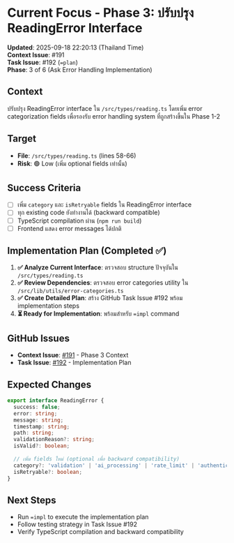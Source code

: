 # Current Focus - Phase 3: ปรับปรุง ReadingError Interface

**Updated**: 2025-09-18 22:20:13 (Thailand Time)  
**Context Issue**: #191  
**Task Issue**: #192 (`=plan`)  
**Phase**: 3 of 6 (Ask Error Handling Implementation)

## Context
ปรับปรุง ReadingError interface ใน `/src/types/reading.ts` โดยเพิ่ม error categorization fields เพื่อรองรับ error handling system ที่ถูกสร้างขึ้นใน Phase 1-2

## Target
- **File**: `/src/types/reading.ts` (lines 58-66)
- **Risk**: 🟢 Low (เพิ่ม optional fields เท่านั้น)

## Success Criteria
- [ ] เพิ่ม `category` และ `isRetryable` fields ใน ReadingError interface
- [ ] ทุก existing code ยังทำงานได้ (backward compatible)
- [ ] TypeScript compilation ผ่าน (`npm run build`)
- [ ] Frontend แสดง error messages ได้ปกติ

## Implementation Plan (Completed ✅)
1. **✅ Analyze Current Interface**: ตรวจสอบ structure ปัจจุบันใน `/src/types/reading.ts`
2. **✅ Review Dependencies**: ตรวจสอบ error categories utility ใน `/src/lib/utils/error-categories.ts`
3. **✅ Create Detailed Plan**: สร้าง GitHub Task Issue #192 พร้อม implementation steps
4. **⏳ Ready for Implementation**: พร้อมสำหรับ `=impl` command

## GitHub Issues
- **Context Issue**: [#191](https://github.com/mojisejr/mimivibe-ai/issues/191) - Phase 3 Context
- **Task Issue**: [#192](https://github.com/mojisejr/mimivibe-ai/issues/192) - Implementation Plan

## Expected Changes
```typescript
export interface ReadingError {
  success: false;
  error: string;
  message: string;
  timestamp: string;
  path: string;
  validationReason?: string;
  isValid?: boolean;
  
  // เพิ่ม fields ใหม่ (optional เพื่อ backward compatibility)
  category?: 'validation' | 'ai_processing' | 'rate_limit' | 'authentication' | 'system';
  isRetryable?: boolean;
}
```

## Next Steps
- Run `=impl` to execute the implementation plan
- Follow testing strategy in Task Issue #192
- Verify TypeScript compilation and backward compatibility

